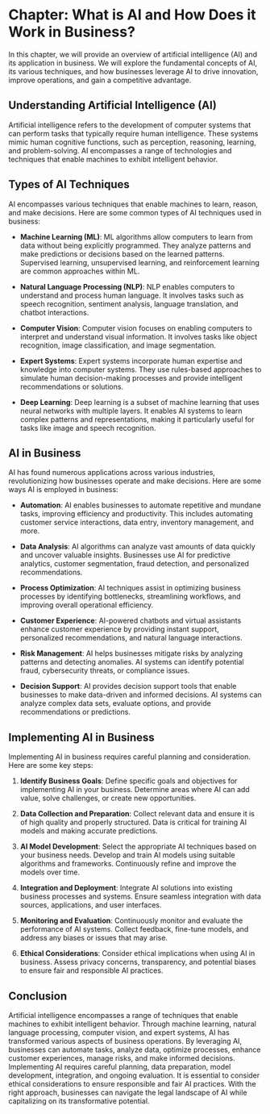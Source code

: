 Chapter: What is AI and How Does it Work in Business?
=====================================================

In this chapter, we will provide an overview of artificial intelligence (AI) and its application in business. We will explore the fundamental concepts of AI, its various techniques, and how businesses leverage AI to drive innovation, improve operations, and gain a competitive advantage.

Understanding Artificial Intelligence (AI)
------------------------------------------

Artificial intelligence refers to the development of computer systems that can perform tasks that typically require human intelligence. These systems mimic human cognitive functions, such as perception, reasoning, learning, and problem-solving. AI encompasses a range of technologies and techniques that enable machines to exhibit intelligent behavior.

Types of AI Techniques
----------------------

AI encompasses various techniques that enable machines to learn, reason, and make decisions. Here are some common types of AI techniques used in business:

* **Machine Learning (ML)**: ML algorithms allow computers to learn from data without being explicitly programmed. They analyze patterns and make predictions or decisions based on the learned patterns. Supervised learning, unsupervised learning, and reinforcement learning are common approaches within ML.

* **Natural Language Processing (NLP)**: NLP enables computers to understand and process human language. It involves tasks such as speech recognition, sentiment analysis, language translation, and chatbot interactions.

* **Computer Vision**: Computer vision focuses on enabling computers to interpret and understand visual information. It involves tasks like object recognition, image classification, and image segmentation.

* **Expert Systems**: Expert systems incorporate human expertise and knowledge into computer systems. They use rules-based approaches to simulate human decision-making processes and provide intelligent recommendations or solutions.

* **Deep Learning**: Deep learning is a subset of machine learning that uses neural networks with multiple layers. It enables AI systems to learn complex patterns and representations, making it particularly useful for tasks like image and speech recognition.

AI in Business
--------------

AI has found numerous applications across various industries, revolutionizing how businesses operate and make decisions. Here are some ways AI is employed in business:

* **Automation**: AI enables businesses to automate repetitive and mundane tasks, improving efficiency and productivity. This includes automating customer service interactions, data entry, inventory management, and more.

* **Data Analysis**: AI algorithms can analyze vast amounts of data quickly and uncover valuable insights. Businesses use AI for predictive analytics, customer segmentation, fraud detection, and personalized recommendations.

* **Process Optimization**: AI techniques assist in optimizing business processes by identifying bottlenecks, streamlining workflows, and improving overall operational efficiency.

* **Customer Experience**: AI-powered chatbots and virtual assistants enhance customer experience by providing instant support, personalized recommendations, and natural language interactions.

* **Risk Management**: AI helps businesses mitigate risks by analyzing patterns and detecting anomalies. AI systems can identify potential fraud, cybersecurity threats, or compliance issues.

* **Decision Support**: AI provides decision support tools that enable businesses to make data-driven and informed decisions. AI systems can analyze complex data sets, evaluate options, and provide recommendations or predictions.

Implementing AI in Business
---------------------------

Implementing AI in business requires careful planning and consideration. Here are some key steps:

1. **Identify Business Goals**: Define specific goals and objectives for implementing AI in your business. Determine areas where AI can add value, solve challenges, or create new opportunities.

2. **Data Collection and Preparation**: Collect relevant data and ensure it is of high quality and properly structured. Data is critical for training AI models and making accurate predictions.

3. **AI Model Development**: Select the appropriate AI techniques based on your business needs. Develop and train AI models using suitable algorithms and frameworks. Continuously refine and improve the models over time.

4. **Integration and Deployment**: Integrate AI solutions into existing business processes and systems. Ensure seamless integration with data sources, applications, and user interfaces.

5. **Monitoring and Evaluation**: Continuously monitor and evaluate the performance of AI systems. Collect feedback, fine-tune models, and address any biases or issues that may arise.

6. **Ethical Considerations**: Consider ethical implications when using AI in business. Assess privacy concerns, transparency, and potential biases to ensure fair and responsible AI practices.

Conclusion
----------

Artificial intelligence encompasses a range of techniques that enable machines to exhibit intelligent behavior. Through machine learning, natural language processing, computer vision, and expert systems, AI has transformed various aspects of business operations. By leveraging AI, businesses can automate tasks, analyze data, optimize processes, enhance customer experiences, manage risks, and make informed decisions. Implementing AI requires careful planning, data preparation, model development, integration, and ongoing evaluation. It is essential to consider ethical considerations to ensure responsible and fair AI practices. With the right approach, businesses can navigate the legal landscape of AI while capitalizing on its transformative potential.
